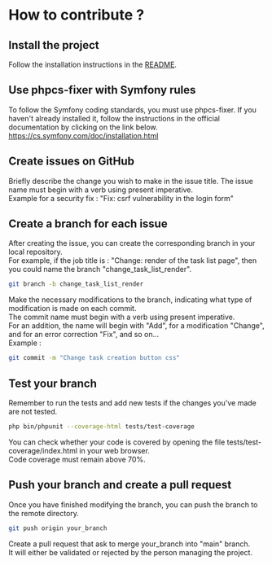 # How to contribute ?

## Install the project

Follow the installation instructions in the [README](https://github.com/Nerym492/TodoList/blob/main/README.md).

## Use phpcs-fixer with Symfony rules

To follow the Symfony coding standards, you must use phpcs-fixer.
If you haven't already installed it, follow the instructions in the official documentation by clicking on the link below.  
https://cs.symfony.com/doc/installation.html


## Create issues on GitHub

Briefly describe the change you wish to make in the issue title. The issue name must begin with a verb using
present imperative.  
Example for a security fix : "Fix: csrf vulnerability in the login form"

## Create a branch for each issue

After creating the issue, you can create the corresponding branch in your local repository.  
For example, if the job title is : "Change: render of the task list page", 
then you could name the branch "change_task_list_render".  
```sh
git branch -b change_task_list_render
```

Make the necessary modifications to the branch, indicating what type of modification is made on each commit.   
The commit name must begin with a verb using present imperative.  
For an addition, the name will begin with "Add", for a modification "Change", and for an error correction "Fix", 
and so on...  
Example :
```sh
git commit -m "Change task creation button css"
```

## Test your branch

Remember to run the tests and add new tests if the changes you've made are not tested.  
```sh
php bin/phpunit --coverage-html tests/test-coverage
```
You can check whether your code is covered by opening the file tests/test-coverage/index.html in your web browser.  
Code coverage must remain above 70%.

## Push your branch and create a pull request

Once you have finished modifying the branch, you can push the branch to the remote directory.  
```sh
git push origin your_branch
```
Create a pull request that ask to merge your_branch into "main" branch.  
It will either be validated or rejected by the person managing the project.
